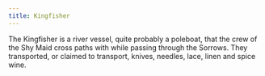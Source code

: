 ```yaml
---
title: Kingfisher
---
```


The Kingfisher is a river vessel, quite probably a poleboat, that the crew of the Shy Maid cross paths with while passing through the Sorrows. They transported, or claimed to transport, knives, needles, lace, linen and spice wine. 


